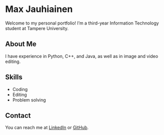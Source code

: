 # Max Jauhiainen
Welcome to my personal portfolio! I’m a third-year Information Technology student at Tampere University.

## About Me
I have experience in Python, C++, and Java, as well as in image and video editing.

## Skills
- Coding
- Editing
- Problem solving

## Contact
You can reach me at [LinkedIn]([https://www.linkedin.com/username](https://www.linkedin.com/in/max-jauhiainen-9926082a7/)) or [GitHub](https://github.com/Morttare).
